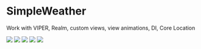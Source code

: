 # SimpleWeather
Work with VIPER, Realm, custom views, view animations, DI, Core Location

![](https://media.giphy.com/media/j45S11hlIKR29Rj6AI/giphy.gif)
![](https://media.giphy.com/media/jRGw9zTySdiSAgNIPK/giphy.gif)
![](https://media.giphy.com/media/cIbN4oLlah8EQzynM8/giphy.gif)
![](https://media.giphy.com/media/iiarSx4eIyrdO5PtXl/giphy.gif)
![](https://media.giphy.com/media/f7BBDfQdEokLOzmWfK/giphy.gif)
